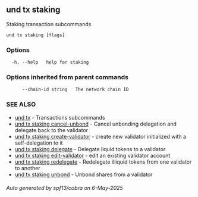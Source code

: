 ## und tx staking

Staking transaction subcommands

```
und tx staking [flags]
```

### Options

```
  -h, --help   help for staking
```

### Options inherited from parent commands

```
      --chain-id string   The network chain ID
```

### SEE ALSO

* [und tx](und_tx.md)	 - Transactions subcommands
* [und tx staking cancel-unbond](und_tx_staking_cancel-unbond.md)	 - Cancel unbonding delegation and delegate back to the validator
* [und tx staking create-validator](und_tx_staking_create-validator.md)	 - create new validator initialized with a self-delegation to it
* [und tx staking delegate](und_tx_staking_delegate.md)	 - Delegate liquid tokens to a validator
* [und tx staking edit-validator](und_tx_staking_edit-validator.md)	 - edit an existing validator account
* [und tx staking redelegate](und_tx_staking_redelegate.md)	 - Redelegate illiquid tokens from one validator to another
* [und tx staking unbond](und_tx_staking_unbond.md)	 - Unbond shares from a validator

###### Auto generated by spf13/cobra on 6-May-2025
